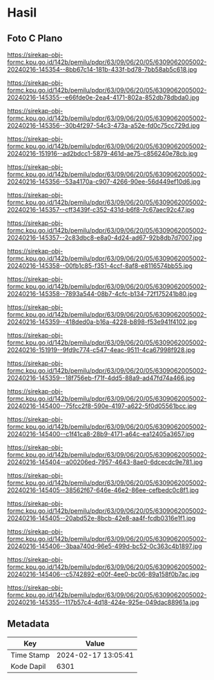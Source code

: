 # Hasil

## Foto C Plano

https://sirekap-obj-formc.kpu.go.id/142b/pemilu/pdpr/63/09/06/20/05/6309062005002-20240216-145354--8bb67c14-181b-433f-bd78-7bb58ab5c618.jpg

https://sirekap-obj-formc.kpu.go.id/142b/pemilu/pdpr/63/09/06/20/05/6309062005002-20240216-145355--e66fde0e-2ea4-4171-802a-852db78dbda0.jpg

https://sirekap-obj-formc.kpu.go.id/142b/pemilu/pdpr/63/09/06/20/05/6309062005002-20240216-145356--30b4f297-54c3-473a-a52e-fd0c75cc729d.jpg

https://sirekap-obj-formc.kpu.go.id/142b/pemilu/pdpr/63/09/06/20/05/6309062005002-20240216-151916--ad2bdcc1-5879-461d-ae75-c856240e78cb.jpg

https://sirekap-obj-formc.kpu.go.id/142b/pemilu/pdpr/63/09/06/20/05/6309062005002-20240216-145356--53a4170a-c907-4266-90ee-56d449ef10d6.jpg

https://sirekap-obj-formc.kpu.go.id/142b/pemilu/pdpr/63/09/06/20/05/6309062005002-20240216-145357--cff3439f-c352-431d-b6f8-7c67aec92c47.jpg

https://sirekap-obj-formc.kpu.go.id/142b/pemilu/pdpr/63/09/06/20/05/6309062005002-20240216-145357--2c83dbc8-e8a0-4d24-ad67-92b8db7d7007.jpg

https://sirekap-obj-formc.kpu.go.id/142b/pemilu/pdpr/63/09/06/20/05/6309062005002-20240216-145358--00fb1c85-f351-4ccf-8af8-e8116574bb55.jpg

https://sirekap-obj-formc.kpu.go.id/142b/pemilu/pdpr/63/09/06/20/05/6309062005002-20240216-145358--7893a544-08b7-4cfc-b134-72f175241b80.jpg

https://sirekap-obj-formc.kpu.go.id/142b/pemilu/pdpr/63/09/06/20/05/6309062005002-20240216-145359--418ded0a-b16a-4228-b898-f53e941f4102.jpg

https://sirekap-obj-formc.kpu.go.id/142b/pemilu/pdpr/63/09/06/20/05/6309062005002-20240216-151919--9fd9c774-c547-4eac-9511-4ca67998f928.jpg

https://sirekap-obj-formc.kpu.go.id/142b/pemilu/pdpr/63/09/06/20/05/6309062005002-20240216-145359--18f756eb-f71f-4dd5-88a9-ad47fd74a466.jpg

https://sirekap-obj-formc.kpu.go.id/142b/pemilu/pdpr/63/09/06/20/05/6309062005002-20240216-145400--75fcc2f8-590e-4197-a622-5f0d05561bcc.jpg

https://sirekap-obj-formc.kpu.go.id/142b/pemilu/pdpr/63/09/06/20/05/6309062005002-20240216-145400--c1f41ca8-28b9-4171-a64c-ea12405a3657.jpg

https://sirekap-obj-formc.kpu.go.id/142b/pemilu/pdpr/63/09/06/20/05/6309062005002-20240216-145404--a00206ed-7957-4643-8ae0-6dcecdc9e781.jpg

https://sirekap-obj-formc.kpu.go.id/142b/pemilu/pdpr/63/09/06/20/05/6309062005002-20240216-145405--38562f67-646e-46e2-86ee-cefbedc0c8f1.jpg

https://sirekap-obj-formc.kpu.go.id/142b/pemilu/pdpr/63/09/06/20/05/6309062005002-20240216-145405--20abd52e-8bcb-42e8-aa4f-fcdb0316e1f1.jpg

https://sirekap-obj-formc.kpu.go.id/142b/pemilu/pdpr/63/09/06/20/05/6309062005002-20240216-145406--3baa740d-96e5-499d-bc52-0c363c4b1897.jpg

https://sirekap-obj-formc.kpu.go.id/142b/pemilu/pdpr/63/09/06/20/05/6309062005002-20240216-145406--c5742892-e00f-4ee0-bc06-89a158f0b7ac.jpg

https://sirekap-obj-formc.kpu.go.id/142b/pemilu/pdpr/63/09/06/20/05/6309062005002-20240216-145355--117b57c4-4d18-424e-925e-049dac88961a.jpg


## Metadata

| Key        | Value               |
| ---------- | ------------------- |
| Time Stamp | 2024-02-17 13:05:41 |
| Kode Dapil | 6301                |



